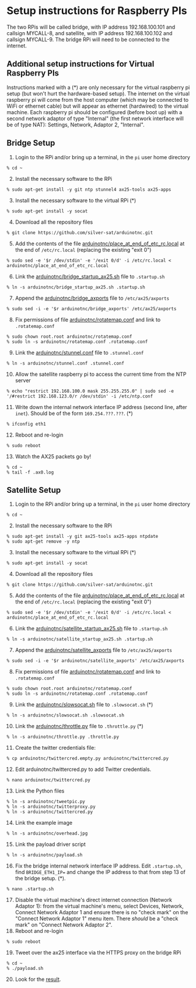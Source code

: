 # Setup instructions for Raspberry PIs

The two RPis will be called bridge, with IP address 192.168.100.101 and callsign MYCALL-8, and satellite, with IP address 192.168.100.102 and callsign MYCALL-9. The bridge RPi will need to be connected to the internet. 

## Additional setup instructions for Virtual Raspberry PIs

Instructions marked with a (\*) are only necessary for the virtual raspberry pi setup (but won't hurt the hardware-based setup). The internet on the virtual raspberry pi will come from the host computer (which may be connected to WiFi or ethernet cable) but will appear as ethernet (hardwired) to the virtual machine. Each raspberry pi should be configured (before boot up) with a second network adaptor of type "Internal" (the first network interface will be of type NAT): Settings, Network, Adaptor 2, "Internal".

## Bridge Setup

1. Login to the RPi and/or bring up a terminal, in the `pi` user home directory
```
% cd ~
```
2. Install the necessary software to the RPi
```
% sudo apt-get install -y git ntp stunnel4 ax25-tools ax25-apps
```
3. Install the necessary software to the virtual RPi (\*)
```
% sudo apt-get install -y socat
```
4. Download all the repository files
```
% git clone https://github.com/silver-sat/arduinotnc.git
```
5. Add the contents of the file [arduinotnc/place_at_end_of_etc_rc.local](place_at_end_of_etc_rc.local) at the end of `/etc/rc.local` (replacing the existing "exit 0")
```
% sudo sed -e '$r /dev/stdin' -e '/exit 0/d' -i /etc/rc.local < arduinotnc/place_at_end_of_etc_rc.local
```
6. Link the [arduinotnc/bridge_startup_ax25.sh](bridge_startup_ax25.sh) file to `.startup.sh`
```
% ln -s arduinotnc/bridge_startup_ax25.sh .startup.sh
```
7. Append the [arduinotnc/bridge_axports](bridge_axports) file to `/etc/ax25/axports`
```
% sudo sed -i -e '$r arduinotnc/bridge_axports' /etc/ax25/axports
```
8. Fix permissions of file [arduinotnc/rotatemap.conf](rotatemap.conf) and link to `.rotatemap.conf`
```
% sudo chown root.root arduinotnc/rotatemap.conf
% sudo ln -s arduinotnc/rotatemap.conf .rotatemap.conf
```
9. Link the [arduinotnc/stunnel.conf](stunnel.conf) file to `.stunnel.conf`
```
% ln -s arduinotnc/stunnel.conf .stunnel.conf
```
10. Allow the satellite raspberry pi to access the current time from the NTP server
```
% echo "restrict 192.168.100.0 mask 255.255.255.0" | sudo sed -e '/#restrict 192.168.123.0/r /dev/stdin' -i /etc/ntp.conf
```
11. Write down the internal network interface IP address (second line, after `inet`). Should be of the form `169.254.???.???`. (\*)
```
% ifconfig eth1
```
12. Reboot and re-login
```
% sudo reboot
```
13. Watch the AX25 packets go by!
```
% cd ~
% tail -f .ax0.log
```

## Satellite Setup

1. Login to the RPi and/or bring up a terminal, in the `pi` user home directory
```
% cd ~
```
2. Install the necessary software to the RPi
```
% sudo apt-get install -y git ax25-tools ax25-apps ntpdate 
% sudo apt-get remove -y ntp
```
3. Install the necessary software to the virtual RPi (\*)
```
% sudo apt-get install -y socat
```
4. Download all the repository files
```
% git clone https://github.com/silver-sat/arduinotnc.git
```
5. Add the contents of the file [arduinotnc/place_at_end_of_etc_rc.local](place_at_end_of_etc_rc.local) at the end of `/etc/rc.local` (replacing the existing "exit 0")
```
% sudo sed -e '$r /dev/stdin' -e '/exit 0/d' -i /etc/rc.local < arduinotnc/place_at_end_of_etc_rc.local
```
6. Link the [arduinotnc/satellite_startup_ax25.sh](satellite_startup_ax25.sh) file to `.startup.sh`
```
% ln -s arduinotnc/satellite_startup_ax25.sh .startup.sh
```
7. Append the [arduinotnc/satellite_axports](satellite_axports) file to `/etc/ax25/axports`
```
% sudo sed -i -e '$r arduinotnc/satellite_axports' /etc/ax25/axports
```
8. Fix permissions of file [arduinotnc/rotatemap.conf](rotatemap.conf) and link to `.rotatemap.conf`
```
% sudo chown root.root arduinotnc/rotatemap.conf
% sudo ln -s arduinotnc/rotatemap.conf .rotatemap.conf
```
9. Link the [arduinotnc/slowsocat.sh](slowsocat.sh) file to `.slowsocat.sh` (\*)
```
% ln -s arduinotnc/slowsocat.sh .slowsocat.sh
```
10. Link the [arduinotnc/throttle.py](throttle.py) file to `.throttle.py` (\*)
```
% ln -s arduinotnc/throttle.py .throttle.py
```
11. Create the twitter credentials file:
```
% cp arduinotnc/twittercred.empty.py arduinotnc/twittercred.py 
```
12. Edit arduinotnc/twittercred.py to add Twitter credentials.
```
% nano arduinotnc/twittercred.py
```
13. Link the Python files
```
% ln -s arduinotnc/tweetpic.py 
% ln -s arduinotnc/twitterproxy.py
% ln -s arduinotnc/twittercred.py
```
14. Link the example image
```
% ln -s arduinotnc/overhead.jpg
```
15. Link the payload driver script
```
% ln -s arduinotnc/payload.sh
```
16. Fix the bridge internal network interface IP address. Edit `.startup.sh`, find `BRIDGE_ETH1_IP=` and change the IP address to that from step 13 of the bridge setup. (\*).
```
% nano .startup.sh
```
17. Disable the virtual machine's direct internet connection (Network Adaptor 1): from the virtual machine's menu, select Devices, Network, Connect Network Adaptor 1 and ensure there is no "check mark" on the "Connect Network Adaptor 1" menu item. There *should* be a "check mark" on "Connect Network Adaptor 2". 
18. Reboot and re-login
```
% sudo reboot
```
19. Tweet over the ax25 interface via the HTTPS proxy on the bridge RPi
```
% cd ~
% ./payload.sh
```
20. Look for the [result](https://twitter.com/NathanE15158060).
